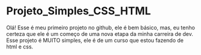 # Projeto_Simples_CSS_HTML
Olá! Esse é meu primeiro projeto no github, ele é bem básico, mas, eu tenho certeza que ele é um começo de uma nova etapa da minha carreira de dev.
Esse projeto é MUITO simples, ele é de um curso que estou fazendo de <abbr name="Hyper Text Markup Language">html</abbr> e css.

